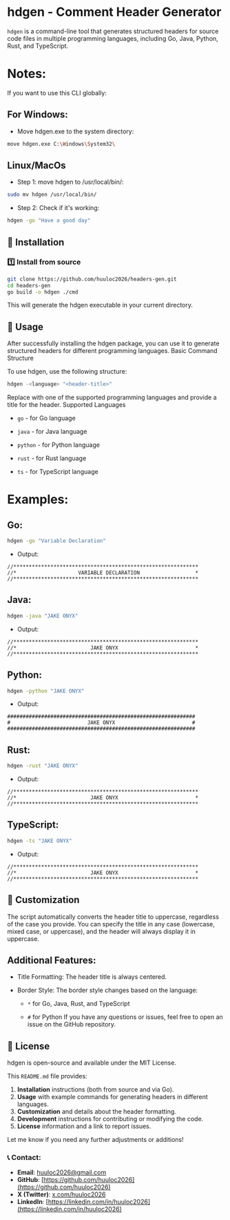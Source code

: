 # hdgen - Comment Header Generator

`hdgen` is a command-line tool that generates structured headers for source code files in multiple programming languages, including Go, Java, Python, Rust, and TypeScript.
# Notes:
If you want to use this CLI globally:
## For Windows:
- Move hdgen.exe to the system directory:
```sh
move hdgen.exe C:\Windows\System32\
```
## Linux/MacOs
- Step 1: move hdgen to /usr/local/bin/:
```sh
sudo mv hdgen /usr/local/bin/
```
- Step 2: Check if it's working:
```sh
hdgen -go "Have a good day"
```

## 🚀 Installation

### 1️⃣ Install from source

```sh
git clone https://github.com/huuloc2026/headers-gen.git
cd headers-gen
go build -o hdgen ./cmd
```
This will generate the hdgen executable in your current directory.

## 🔧 Usage

After successfully installing the hdgen package, you can use it to generate structured headers for different programming languages.
Basic Command Structure

To use hdgen, use the following structure:
```sh
hdgen -<language> "<header-title>"
```
Replace <language> with one of the supported programming languages and provide a title for the header.
Supported Languages

- `go` - for Go language

- `java` - for Java language

- `python` - for Python language

- `rust` - for Rust language

- `ts` - for TypeScript language


# Examples:

## Go:

```sh
hdgen -go "Variable Declaration"
```
- Output:
```
//************************************************************
//*                    VARIABLE DECLARATION                  *
//************************************************************
```

## Java:
```sh
hdgen -java "JAKE ONYX"
```
- Output:
```
//************************************************************
//*                        JAKE ONYX                         *
//************************************************************
```
## Python:

```sh
hdgen -python "JAKE ONYX"
```
- Output:
```
#############################################################
#                         JAKE ONYX                         #
#############################################################
```

## Rust:
```sh
hdgen -rust "JAKE ONYX"
```
- Output:
```
//************************************************************
//*                        JAKE ONYX                         *
//************************************************************
```
## TypeScript:
```sh
hdgen -ts "JAKE ONYX"
```
- Output:
```
//************************************************************
//*                        JAKE ONYX                         *
//************************************************************
```

## 🎨 Customization

The script automatically converts the header title to uppercase, regardless of the case you provide. You can specify the title in any case (lowercase, mixed case, or uppercase), and the header will always display it in uppercase.
## Additional Features:

- Title Formatting: The header title is always centered.

- Border Style: The border style changes based on the language:

    - ```*``` for Go, Java, Rust, and TypeScript

    - ```#``` for Python
If you have any questions or issues, feel free to open an issue on the GitHub repository.
## 🤝 License

hdgen is open-source and available under the MIT License. 

This `README.md` file provides:

1. **Installation** instructions (both from source and via Go).
2. **Usage** with example commands for generating headers in different languages.
3. **Customization** and details about the header formatting.
4. **Development** instructions for contributing or modifying the code.
5. **License** information and a link to report issues.

Let me know if you need any further adjustments or additions!


### 📞 Contact:
- **Email**: [huuloc2026@gmail.com](mailto:huuloc2026@gmail.com)
- **GitHub**: [https://github.com/huuloc2026](https://github.com/huuloc2026)
- **X (Twitter)**: [x.com/huuloc2026](https://x.com/huuloc2026)
- **LinkedIn**: [https://linkedin.com/in/huuloc2026](https://linkedin.com/in/huuloc2026)


